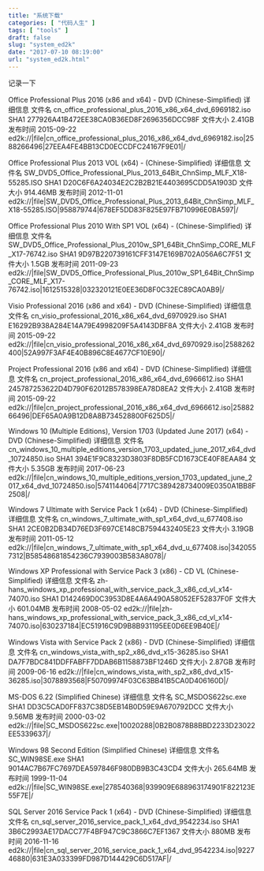 ```yaml
---
title: "系统下载"
categories: [ "代码人生" ]
tags: [ "tools" ]
draft: false
slug: "system_ed2k"
date: "2017-07-10 08:19:00"
url: "system_ed2k.html"
---
```


记录一下


<!--more-->


Office Professional Plus 2016 (x86 and x64) - DVD (Chinese-Simplified) 详细信息
文件名
cn_office_professional_plus_2016_x86_x64_dvd_6969182.iso
SHA1
277926A41B472EE38CA0B36ED8F2696356DCC98F
文件大小
2.41GB
发布时间
2015-09-22
ed2k://|file|cn_office_professional_plus_2016_x86_x64_dvd_6969182.iso|2588266496|27EEA4FE4BB13CD0ECCDFC24167F9E01|/



Office Professional Plus 2013 VOL (x64) - (Chinese-Simplified) 详细信息
文件名
SW_DVD5_Office_Professional_Plus_2013_64Bit_ChnSimp_MLF_X18-55285.ISO
SHA1
D20C6F6A24034E2C2B2B21E4403695CDD5A1903D
文件大小
914.46MB
发布时间
2012-11-01
ed2k://|file|SW_DVD5_Office_Professional_Plus_2013_64Bit_ChnSimp_MLF_X18-55285.ISO|958879744|678EF5DD83F825E97FB710996E0BA597|/


Office Professional Plus 2010 With SP1 VOL (x64) - (Chinese-Simplified) 详细信息
文件名
SW_DVD5_Office_Professional_Plus_2010w_SP1_64Bit_ChnSimp_CORE_MLF_X17-76742.iso
SHA1
9D97B220739161CFF3147E169B702A056A6C7F51
文件大小
1.5GB
发布时间
2011-09-23
ed2k://|file|SW_DVD5_Office_Professional_Plus_2010w_SP1_64Bit_ChnSimp_CORE_MLF_X17-76742.iso|1612515328|032320121E0EE36D8F0C32EC89CA0AB9|/


Visio Professional 2016 (x86 and x64) - DVD (Chinese-Simplified) 详细信息
文件名
cn_visio_professional_2016_x86_x64_dvd_6970929.iso
SHA1
E16292B938A284E14A79E4998209F5A4143DBF8A
文件大小
2.41GB
发布时间
2015-09-22
ed2k://|file|cn_visio_professional_2016_x86_x64_dvd_6970929.iso|2588262400|52A997F3AF4E40B896C8E4677CF10E90|/



Project Professional 2016 (x86 and x64) - DVD (Chinese-Simplified) 详细信息
文件名
cn_project_professional_2016_x86_x64_dvd_6966612.iso
SHA1
245787253622D4D790F62012B578398EA78D8EA2
文件大小
2.41GB
发布时间
2015-09-22
ed2k://|file|cn_project_professional_2016_x86_x64_dvd_6966612.iso|2588266496|DEF65A0A9B12D8A8B734528800F625D5|/


Windows 10 (Multiple Editions), Version 1703 (Updated June 2017) (x64) - DVD (Chinese-Simplified) 详细信息
文件名
cn_windows_10_multiple_editions_version_1703_updated_june_2017_x64_dvd_10724850.iso
SHA1
394E1F9C8323D3803F8DB5FCD1673CE40F8EAA84
文件大小
5.35GB
发布时间
2017-06-23
ed2k://|file|cn_windows_10_multiple_editions_version_1703_updated_june_2017_x64_dvd_10724850.iso|5741144064|7717C389428734009E0350A1BB8F2508|/


Windows 7 Ultimate with Service Pack 1 (x64) - DVD (Chinese-Simplified) 详细信息
文件名
cn_windows_7_ultimate_with_sp1_x64_dvd_u_677408.iso
SHA1
2CE0B2DB34D76ED3F697CE148CB7594432405E23
文件大小
3.19GB
发布时间
2011-05-12
ed2k://|file|cn_windows_7_ultimate_with_sp1_x64_dvd_u_677408.iso|3420557312|B58548681854236C7939003B583A8078|/

Windows XP Professional with Service Pack 3 (x86) - CD VL (Chinese-Simplified) 详细信息
文件名
zh-hans_windows_xp_professional_with_service_pack_3_x86_cd_vl_x14-74070.iso
SHA1
D142469D0C3953D8E4A6A490A58052EF52837F0F
文件大小
601.04MB
发布时间
2008-05-02
ed2k://|file|zh-hans_windows_xp_professional_with_service_pack_3_x86_cd_vl_x14-74070.iso|630237184|EC51916C9D9B8B931195EE0D6EE9B40E|/


Windows Vista with Service Pack 2 (x86) - DVD (Chinese-Simplified) 详细信息
文件名
cn_windows_vista_with_sp2_x86_dvd_x15-36285.iso
SHA1
DA7F7BDC841DDFFABFF7DDAB6B1158873BF1246D
文件大小
2.87GB
发布时间
2009-06-16
ed2k://|file|cn_windows_vista_with_sp2_x86_dvd_x15-36285.iso|3078893568|F50709974F03C63BB41B5CA0D406160D|/


MS-DOS 6.22 (Simplified Chinese) 详细信息
文件名
SC_MSDOS622sc.exe
SHA1
DD3C5CAD0FF837C38D5EB14B0D59E9A670792DCC
文件大小
9.56MB
发布时间
2000-03-02
ed2k://|file|SC_MSDOS622sc.exe|10020288|0B2B0878B8BBD2233D23022EE5339637|/


Windows 98 Second Edition (Simplified Chinese) 详细信息
文件名
SC_WIN98SE.exe
SHA1
9014AC7B67FC7697DEA597846F980DB9B3C43CD4
文件大小
265.64MB
发布时间
1999-11-04
ed2k://|file|SC_WIN98SE.exe|278540368|939909E688963174901F822123E55F7E|/


SQL Server 2016 Service Pack 1 (x64) - DVD (Chinese-Simplified) 详细信息
文件名
cn_sql_server_2016_service_pack_1_x64_dvd_9542234.iso
SHA1
3B6C2993AE17DACC77F4BF947C9C3866C7EF1367
文件大小
880MB
发布时间
2016-11-16
ed2k://|file|cn_sql_server_2016_service_pack_1_x64_dvd_9542234.iso|922746880|631E3A033399FD987D144429C6D517AF|/